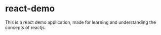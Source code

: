 # react-demo
This is a react demo application, made for learning and understanding the concepts of reactjs.
